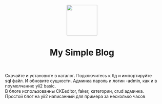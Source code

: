 <p align="center">
    <a href="https://github.com/yiisoft" target="_blank">
        <img src="https://avatars0.githubusercontent.com/u/993323" height="100px">
    </a>
    <h1 align="center">My Simple Blog</h1>
    <br>
</p>
Скачайте и установите в каталог. Подключитесь к бд и импортируйте sql файл. И обновите сущности. Админка пароль и логин -admin, как и в поумолчанию yii2 basic.
<br>
 В блоге использованны CKEeditor, faker, категории, crud админка.
 <br>
 Простой блог на yii2 написанный для примера за несколько часов
